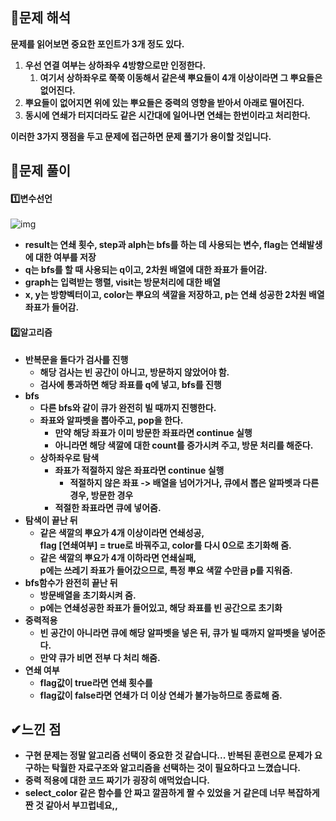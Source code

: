 ## **👀문제 해석**

**문제를 읽어보면 중요한 포인트가 3개 정도 있다.**

1.  **우선 연결 여부는 상하좌우 4방향으로만 인정한다.**
    1.  **여기서 상하좌우로 쭉쭉 이동해서 같은색 뿌요들이 4개 이상이라면 그 뿌요들은 없어진다.**
2.  **뿌요들이 없어지면 위에 있는 뿌요들은 중력의 영향을 받아서 아래로 떨어진다.**
3.  **동시에 연쇄가 터지더라도 같은 시간대에 일어나면 연쇄는 한번이라고 처리한다.**

**이러한 3가지 쟁점을 두고 문제에 접근하면 문제 풀기가 용이할 것입니다.**

## **🔎문제 풀이**

#### **1️⃣변수선언**

![img](https://user-images.githubusercontent.com/99114456/209539652-68914625-32d6-4df6-b38d-1975f5f51e61.png)

-   **result는 연쇄 횟수, step과 alph는 bfs를 하는 데 사용되는 변수, flag는 연쇄발생에 대한 여부를 저장**
-   **q는 bfs를 할 때 사용되는 q이고, 2차원 배열에 대한 좌표가 들어감.**
-   **graph는 입력받는 행렬, visit는 방문처리에 대한 배열**
-   **x, y는 방향벡터이고, color는 뿌요의 색깔을 저장하고, p는 연쇄 성공한 2차원 배열 좌표가 들어감.**

#### **2️⃣알고리즘**

-   **반복문을 돌다가 검사를 진행**
    -   **해당 검사는 빈 공간이 아니고, 방문하지 않았어야 함.**
    -   **검사에 통과하면 해당 좌표를 q에 넣고, bfs를 진행**
-   **bfs**
    -   **다른 bfs와 같이 큐가 완전히 빌 때까지 진행한다.**
    -   **좌표와 알파벳을 뽑아주고, pop을 한다.**
        -   **만약 해당 좌표가 이미 방문한 좌표라면 continue 실행**
        -   **아니라면 해당 색깔에 대한 count를 증가시켜 주고, 방문 처리를 해준다.**
    -   **상하좌우로 탐색**
        -   **좌표가 적절하지 않은 좌표라면 continue 실행**
            -   **적절하지 않은 좌표 -> 배열을 넘어가거나, 큐에서 뽑은 알파벳과 다른 경우, 방문한 경우**
        -   **적절한 좌표라면 큐에 넣어줌.**
-   **탐색이 끝난 뒤**
    -   **같은 색깔의 뿌요가 4개 이상이라면 연쇄성공,**  
        **flag \[연쇄여부\] = true로 바꿔주고, color를 다시 0으로 초기화해 줌.**
    -   **같은 색깔의 뿌요가 4개 이하라면 연쇄실패,**  
        **p에는 쓰레기 좌표가 들어갔으므로, 특정 뿌요 색깔 수만큼 p를 지워줌.**
-   **bfs함수가 완전히 끝난 뒤**
    -   **방문배열을 초기화시켜 줌.**
    -   **p에는 연쇄성공한 좌표가 들어있고, 해당 좌표를 빈 공간으로 초기화**
-   **중력적용**
    -   **빈 공간이 아니라면 큐에 해당 알파벳을 넣은 뒤, 큐가 빌 때까지 알파벳을 넣어준다.**
    -   **만약 큐가 비면 전부 다 처리 해줌.**
-   **연쇄 여부**
    -   **flag값이 true라면 연쇄 횟수를**
    -   **flag값이 false라면 연쇄가 더 이상 연쇄가 불가능하므로 종료해 줌.**

## **✔느낀 점**

-   **구현 문제는 정말 알고리즘 선택이 중요한 것 같습니다... 반복된 훈련으로 문제가 요구하는 탁월한 자료구조와 알고리즘을 선택하는 것이 필요하다고 느꼈습니다.**
-   **중력 적용에 대한 코드 짜기가 굉장히 애먹었습니다.**
-   **select\_color 같은 함수를 안 짜고 깔끔하게 짤 수 있었을 거 같은데 너무 복잡하게 짠 것 같아서 부끄럽네요,,**
